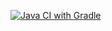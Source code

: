 [![Java CI with Gradle](https://github.com/Popetskiy/PatternsOne/actions/workflows/gradle.yml/badge.svg)](https://github.com/Popetskiy/PatternsOne/actions/workflows/gradle.yml)